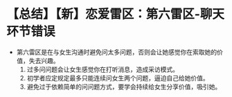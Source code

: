 # 【总结】【新】恋爱雷区：第六雷区-聊天环节错误

-   第六雷区是在与女生沟通时避免问太多问题，否则会让她感觉你在索取她的价值，失去兴趣。
    1.  过多问问题会让女生感觉你在打听消息，造成采访模式。
    2.  初学者应定规定最多只能连续问女生两个问题，逼迫自己给她价值。
    3.  避免过于依赖简单的问问题方式，要学会持续给女生分享价值，吸引她。